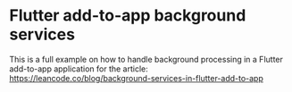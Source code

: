 # Flutter add-to-app background services

This is a full example on how to handle background processing in a Flutter add-to-app application for the article: https://leancode.co/blog/background-services-in-flutter-add-to-app
